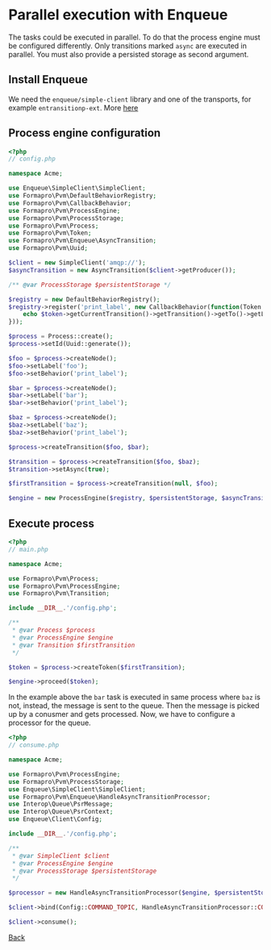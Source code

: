 # Parallel execution with Enqueue
  
The tasks could be executed in parallel. 
To do that the process engine must be configured differently. 
Only transitions marked `async` are executed in parallel.
You must also provide a persisted storage as second argument. 
  
## Install Enqueue  
 
We need the `enqueue/simple-client` library and one of the transports, for example `entransitionp-ext`. More [here](https://github.com/php-enqueue/enqueue-dev/blob/master/docs/client/quick_tour.md)

## Process engine configuration
 
```php
<?php
// config.php

namespace Acme;

use Enqueue\SimpleClient\SimpleClient;
use Formapro\Pvm\DefaultBehaviorRegistry;
use Formapro\Pvm\CallbackBehavior;
use Formapro\Pvm\ProcessEngine;
use Formapro\Pvm\ProcessStorage;
use Formapro\Pvm\Process;
use Formapro\Pvm\Token;
use Formapro\Pvm\Enqueue\AsyncTransition;
use Formapro\Pvm\Uuid;

$client = new SimpleClient('amqp://');
$asyncTransition = new AsyncTransition($client->getProducer());

/** @var ProcessStorage $persistentStorage */

$registry = new DefaultBehaviorRegistry();
$registry->register('print_label', new CallbackBehavior(function(Token $token) {
    echo $token->getCurrentTransition()->getTransition()->getTo()->getLabel().' ';
}));

$process = Process::create();
$process->setId(Uuid::generate());

$foo = $process->createNode();
$foo->setLabel('foo');
$foo->setBehavior('print_label');

$bar = $process->createNode();
$bar->setLabel('bar');
$bar->setBehavior('print_label');

$baz = $process->createNode();
$baz->setLabel('baz');
$baz->setBehavior('print_label');

$process->createTransition($foo, $bar);

$transition = $process->createTransition($foo, $baz);
$transition->setAsync(true);

$firstTransition = $process->createTransition(null, $foo);

$engine = new ProcessEngine($registry, $persistentStorage, $asyncTransition);
```

## Execute process

```php
<?php
// main.php

namespace Acme;

use Formapro\Pvm\Process;
use Formapro\Pvm\ProcessEngine;
use Formapro\Pvm\Transition;

include __DIR__.'/config.php';

/** 
 * @var Process $process
 * @var ProcessEngine $engine
 * @var Transition $firstTransition 
 */

$token = $process->createToken($firstTransition);

$engine->proceed($token);
```

In the example above the `bar` task is executed in same process where `baz` is not, instead, the message is sent to the queue.
Then the message is picked up by a conusmer and gets processed.
Now, we have to configure a processor for the queue.
 
```php
<?php
// consume.php

namespace Acme;

use Formapro\Pvm\ProcessEngine;
use Formapro\Pvm\ProcessStorage;
use Enqueue\SimpleClient\SimpleClient;
use Formapro\Pvm\Enqueue\HandleAsyncTransitionProcessor;
use Interop\Queue\PsrMessage;
use Interop\Queue\PsrContext;
use Enqueue\Client\Config;

include __DIR__.'/config.php';

/** 
 * @var SimpleClient $client
 * @var ProcessEngine $engine
 * @var ProcessStorage $persistentStorage 
 */

$processor = new HandleAsyncTransitionProcessor($engine, $persistentStorage);

$client->bind(Config::COMMAND_TOPIC, HandleAsyncTransitionProcessor::COMMAND, $processor);

$client->consume();
```

[Back](../README.md)